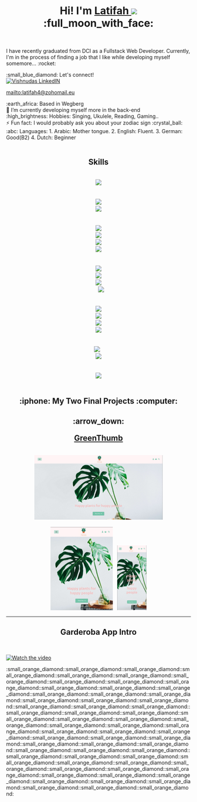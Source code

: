 <div align="center"> 
  <h1> Hi! I'm <a href="https://github.com/Latifahal">Latifah </a><img src="https://media.giphy.com/media/hvRJCLFzcasrR4ia7z/giphy.gif" width="25px">:full_moon_with_face:</h1>
</div>
<br />

<div><p>I have recently graduated from DCI as a Fullstack Web Developer. Currently, I'm in the process of finding a job that I like while developing myself somemore... :rocket:</p>

 <div> :small_blue_diamond: Let's connect! &nbsp;<div><a href="https://www.linkedin.com/latifahwebdev/"></div>
  <img align="" alt="Vishnudas LinkedIN" width="22px" src="https://raw.githubusercontent.com/peterthehan/peterthehan/master/assets/linkedin.svg" />
 </a></div>
  
  <mailto:latifah4@zohomail.eu>
    
    

<div>:earth_africa: Based in Wegberg</div>
🌱 I’m currently developing myself more in the back-end
<div>:high_brightness: Hobbies: Singing, Ukulele, Reading, Gaming..</div>
⚡ Fun fact: I would probably ask you about your zodiac sign :crystal_ball:
<div>:abc: Languages:
      1. Arabic: Mother tongue.
      2. English: Fluent.
      3. German: Good(B2)
      4. Dutch: Beginner</div>
      &nbsp;
    <h2 align="center">Skills</h2>
  
<div align="center">
<div align="center">
<div align="center">
<div align="center">
<div align="center">
<div align="center">
<code>
<img src="https://img.icons8.com/fluency/48/000000/javascript.png"/>
</code> <br>
</div>
<code>
<img src="https://img.icons8.com/fluency/48/000000/node-js.png"/>
<img src="https://img.icons8.com/ios/50/000000/express-js.png"/>
</code> <br>
</div>
<code>
<img src="https://img.icons8.com/color/48/000000/html-5--v1.png"/>
<img src="https://img.icons8.com/color/48/000000/css3.png"/>
<img src="https://img.icons8.com/color/48/000000/sass.png"/>
<img src="https://img.icons8.com/color/48/000000/figma--v1.png"/>
</code><br>
</div>
<code>
<img src="https://img.icons8.com/color/48/000000/react-native.png"/>
<img src="https://img.icons8.com/external-others-inmotus-design/48/1A1A1A/external-A-alphabet-others-inmotus-design-12.png"/>
<img src="https://img.icons8.com/fluency/48/000000/android-studio--v3.png"/>
  <img src="https://img.icons8.com/color/48/000000/mongodb.png"/>
</code> <br>
</div>
<code>
<img src="https://img.icons8.com/color/48/000000/typescript.png"/>
<img src="https://img.icons8.com/color/48/000000/bootstrap.png"/>
<img src="https://img.icons8.com/color/48/000000/git.png"/>
<img src="https://img.icons8.com/color/48/000000/linux--v1.png"/>
</code> <br>
</div>
<code>
<img src="https://img.icons8.com/color/48/000000/jira.png"/> 
<img src="https://img.icons8.com/color/48/000000/trello.png"/>
</code> <br>
<code>
<img src="https://img.icons8.com/color/48/000000/mysql-logo.png"/>
  </code> <br>
</div>

</div>

     
  

<h2 align="center">:iphone: My Two Final Projects :computer:</h2>

</div>
  <h2 align="center"><p>:arrow_down:</p><a href="http://greenthumbshop.herokuapp.com/" name="GreenThumb">GreenThumb</a></h2>
  &nbsp;
  <div align="center"><div marign-bottom="10px"><kbd><img src="Screenshot from 2022-09-12 08-36-31.png" width="350" title="hover text" /></kbd></div>
  &nbsp;
  <div align="center"><kbd><img src="Screenshot from 2022-09-12 08-38-19.png" width="170" title="hover text" /></kbd>
  &nbsp;
  <kbd><img src="Screenshot from 2022-09-12 08-37-48.png" width="80" title="hover text" /></kbd></div>  
</div>


____________________

 <h2 align="center">Garderoba App Intro</h2>
  &nbsp;

[![Watch the video](https://img.youtube.com/vi/-5OaHI0zonk/maxresdefault.jpg)](https://youtu.be/-5OaHI0zonk)

<p>:small_orange_diamond::small_orange_diamond::small_orange_diamond::small_orange_diamond::small_orange_diamond::small_orange_diamond::small_orange_diamond::small_orange_diamond::small_orange_diamond::small_orange_diamond::small_orange_diamond::small_orange_diamond::small_orange_diamond::small_orange_diamond::small_orange_diamond::small_orange_diamond::small_orange_diamond::small_orange_diamond::small_orange_diamond::small_orange_diamond::small_orange_diamond::small_orange_diamond::small_orange_diamond::small_orange_diamond::small_orange_diamond::small_orange_diamond::small_orange_diamond::small_orange_diamond::small_orange_diamond::small_orange_diamond::small_orange_diamond::small_orange_diamond::small_orange_diamond::small_orange_diamond::small_orange_diamond::small_orange_diamond::small_orange_diamond::small_orange_diamond::small_orange_diamond::small_orange_diamond::small_orange_diamond::small_orange_diamond::small_orange_diamond::small_orange_diamond::small_orange_diamond::small_orange_diamond::small_orange_diamond::small_orange_diamond::small_orange_diamond::small_orange_diamond::small_orange_diamond::small_orange_diamond::small_orange_diamond::small_orange_diamond::small_orange_diamond::small_orange_diamond::small_orange_diamond::small_orange_diamond::small_orange_diamond::small_orange_diamond::small_orange_diamond::small_orange_diamond::small_orange_diamond:</p>
